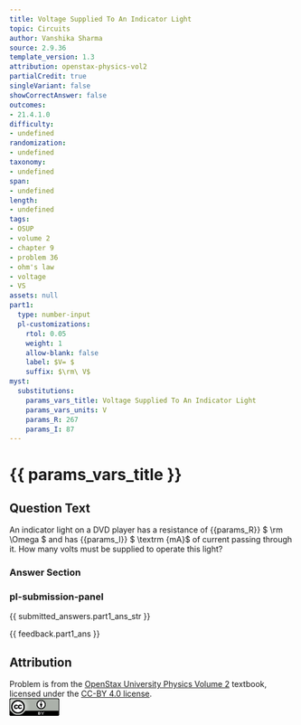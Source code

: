 ```yaml
---
title: Voltage Supplied To An Indicator Light
topic: Circuits
author: Vanshika Sharma
source: 2.9.36
template_version: 1.3
attribution: openstax-physics-vol2
partialCredit: true
singleVariant: false
showCorrectAnswer: false
outcomes:
- 21.4.1.0
difficulty:
- undefined
randomization:
- undefined
taxonomy:
- undefined
span:
- undefined
length:
- undefined
tags:
- OSUP
- volume 2
- chapter 9
- problem 36
- ohm's law
- voltage
- VS
assets: null
part1:
  type: number-input
  pl-customizations:
    rtol: 0.05
    weight: 1
    allow-blank: false
    label: $V= $
    suffix: $\rm\ V$
myst:
  substitutions:
    params_vars_title: Voltage Supplied To An Indicator Light
    params_vars_units: V
    params_R: 267
    params_I: 87
---
```

# {{ params_vars_title }}

## Question Text

An indicator light on a DVD player has a resistance of {{params_R}} $ \rm \Omega $ and has {{params_I}} $ \textrm {mA}$ of current passing through it.
How many volts must be supplied to operate this light?

### Answer Section

### pl-submission-panel

<p></p>
{{ submitted_answers.part1_ans_str }}
<p></p>
{{ feedback.part1_ans }}

## Attribution

Problem is from the [OpenStax University Physics Volume 2](https://openstax.org/details/books/university-physics-volume-2) textbook, licensed under the [CC-BY 4.0 license](https://creativecommons.org/licenses/by/4.0/).<br>![Image representing the Creative Commons 4.0 BY license.](https://raw.githubusercontent.com/firasm/bits/master/by.png)